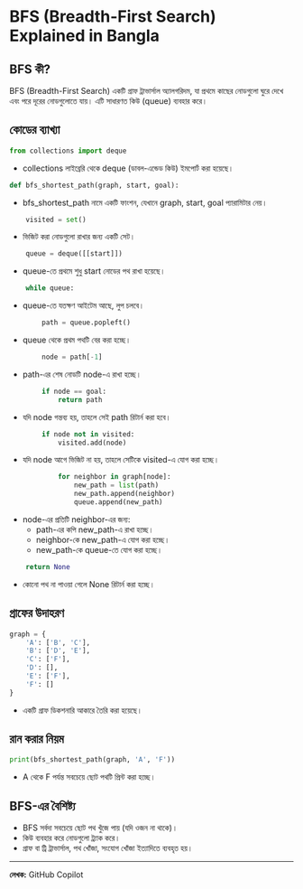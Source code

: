 
# BFS (Breadth-First Search) Explained in Bangla

## BFS কী?
BFS (Breadth-First Search) একটি গ্রাফ ট্রাভার্সাল অ্যালগরিদম, যা প্রথমে কাছের নোডগুলো ঘুরে দেখে এবং পরে দূরের নোডগুলোতে যায়। এটি সাধারণত কিউ (queue) ব্যবহার করে।

## কোডের ব্যাখ্যা

```python
from collections import deque
```
- collections লাইব্রেরি থেকে deque (ডাবল-এন্ডেড কিউ) ইমপোর্ট করা হয়েছে।

```python
def bfs_shortest_path(graph, start, goal):
```
- bfs_shortest_path নামে একটি ফাংশন, যেখানে graph, start, goal প্যারামিটার নেয়।

```python
    visited = set()
```
- ভিজিট করা নোডগুলো রাখার জন্য একটি সেট।

```python
    queue = deque([[start]])
```
- queue-তে প্রথমে শুধু start নোডের পথ রাখা হয়েছে।

```python
    while queue:
```
- queue-তে যতক্ষণ আইটেম আছে, লুপ চলবে।

```python
        path = queue.popleft()
```
- queue থেকে প্রথম পথটি বের করা হচ্ছে।

```python
        node = path[-1]
```
- path-এর শেষ নোডটি node-এ রাখা হচ্ছে।

```python
        if node == goal:
            return path
```
- যদি node গন্তব্য হয়, তাহলে সেই path রিটার্ন করা হবে।

```python
        if node not in visited:
            visited.add(node)
```
- যদি node আগে ভিজিট না হয়, তাহলে সেটিকে visited-এ যোগ করা হচ্ছে।

```python
            for neighbor in graph[node]:
                new_path = list(path)
                new_path.append(neighbor)
                queue.append(new_path)
```
- node-এর প্রতিটি neighbor-এর জন্য:
    - path-এর কপি new_path-এ রাখা হচ্ছে।
    - neighbor-কে new_path-এ যোগ করা হচ্ছে।
    - new_path-কে queue-তে যোগ করা হচ্ছে।

```python
    return None
```
- কোনো পথ না পাওয়া গেলে None রিটার্ন করা হচ্ছে।

## গ্রাফের উদাহরণ

```python
graph = {
    'A': ['B', 'C'],
    'B': ['D', 'E'],
    'C': ['F'],
    'D': [],
    'E': ['F'],
    'F': []
}
```
- একটি গ্রাফ ডিকশনারি আকারে তৈরি করা হয়েছে।

## রান করার নিয়ম

```python
print(bfs_shortest_path(graph, 'A', 'F'))
```
- A থেকে F পর্যন্ত সবচেয়ে ছোট পথটি প্রিন্ট করা হচ্ছে।

## BFS-এর বৈশিষ্ট্য
- BFS সর্বদা সবচেয়ে ছোট পথ খুঁজে পায় (যদি ওজন না থাকে)।
- কিউ ব্যবহার করে নোডগুলো ট্র্যাক করে।
- গ্রাফ বা ট্রি ট্রাভার্সাল, পথ খোঁজা, সংযোগ খোঁজা ইত্যাদিতে ব্যবহৃত হয়।

---

**লেখক:** GitHub Copilot

